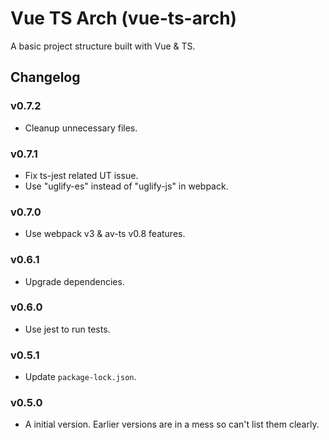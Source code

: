 Vue TS Arch (vue-ts-arch)
==========

A basic project structure built with Vue & TS.

Changelog
---------

### v0.7.2

* Cleanup unnecessary files.

### v0.7.1

* Fix ts-jest related UT issue.
* Use "uglify-es" instead of "uglify-js" in webpack.

### v0.7.0

* Use webpack v3 & av-ts v0.8 features.

### v0.6.1

* Upgrade dependencies.

### v0.6.0

* Use jest to run tests.

### v0.5.1

* Update `package-lock.json`.

### v0.5.0

* A initial version. Earlier versions are in a mess so can't list them clearly.
